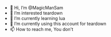 - 👋 Hi, I’m @MagicManSam
- 👀 I’m interested teardown
- 🌱 I’m currently learning lua
- 💞️ I’m currently using this account for teardown
- 📫 How to reach me, You don't

<!---
HelloWolord/HelloWolord is a ✨ special ✨ repository because its `README.md` (this file) appears on your GitHub profile.
You can click the Preview link to take a look at your changes.
--->
